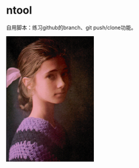 # ntool
自用脚本：练习github的branch、git push/clone功能。

<img src="./assets/dh_dyg34-1725277837515-2.jpg" alt="dh_dyg34" style="zoom: 33%;" />
